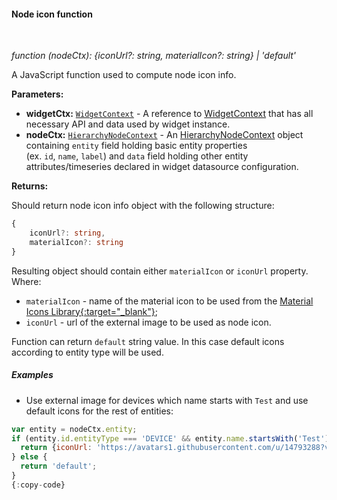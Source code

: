 #### Node icon function

<div class="divider"></div>
<br/>

*function (nodeCtx): {iconUrl?: string, materialIcon?: string} | 'default'*

A JavaScript function used to compute node icon info.

**Parameters:**

<ul>
  <li><b>widgetCtx:</b> <code><a href="https://github.com/winstarcloud/winstarcloud/blob/5bb6403407aa4898084832d6698aa9ea6d484889/ui-ngx/src/app/modules/home/models/widget-component.models.ts#L107" target="_blank">WidgetContext</a></code> - A reference to <a href="https://github.com/winstarcloud/winstarcloud/blob/5bb6403407aa4898084832d6698aa9ea6d484889/ui-ngx/src/app/modules/home/models/widget-component.models.ts#L107" target="_blank">WidgetContext</a> that has all necessary API 
     and data used by widget instance.
  </li>
  <li><b>nodeCtx:</b> <code><a href="https://github.com/winstarcloud/winstarcloud/blob/e264f7b8ddff05bda85c4833bf497f47f447496e/ui-ngx/src/app/modules/home/components/widget/lib/entities-hierarchy-widget.models.ts#L35" target="_blank">HierarchyNodeContext</a></code> - An 
            <a href="https://github.com/winstarcloud/winstarcloud/blob/e264f7b8ddff05bda85c4833bf497f47f447496e/ui-ngx/src/app/modules/home/components/widget/lib/entities-hierarchy-widget.models.ts#L35" target="_blank">HierarchyNodeContext</a> object
            containing <code>entity</code> field holding basic entity properties <br> (ex. <code>id</code>, <code>name</code>, <code>label</code>) and <code>data</code> field holding other entity attributes/timeseries declared in widget datasource configuration.
   </li>
</ul>

**Returns:**

Should return node icon info object with the following structure:

```typescript
{
    iconUrl?: string,
    materialIcon?: string
}
```
Resulting object should contain either `materialIcon` or `iconUrl` property.<br>
Where:
 - `materialIcon` - name of the material icon to be used from the [Material Icons Library{:target="_blank"}](https://material.io/tools/icons);
 - `iconUrl` - url of the external image to be used as node icon.

Function can return `default` string value. In this case default icons according to entity type will be used.

<div class="divider"></div>

##### Examples

* Use external image for devices which name starts with `Test` and use default icons for the rest of entities:

```javascript
var entity = nodeCtx.entity;
if (entity.id.entityType === 'DEVICE' && entity.name.startsWith('Test')) {
  return {iconUrl: 'https://avatars1.githubusercontent.com/u/14793288?v=4&s=117'};
} else {
  return 'default';
}
{:copy-code}
```

<br>
<br>
